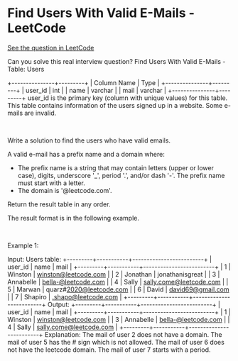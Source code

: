 # Find Users With Valid E-Mails - LeetCode
[See the question in LeetCode](https://leetcode.com/problems/find-users-with-valid-e-mails/submissions/1727920853/?envType=study-plan-v2&envId=top-sql-50)

Can you solve this real interview question? Find Users With Valid E-Mails - Table: Users


+---------------+---------+
| Column Name   | Type    |
+---------------+---------+
| user_id       | int     |
| name          | varchar |
| mail          | varchar |
+---------------+---------+
user_id is the primary key (column with unique values) for this table.
This table contains information of the users signed up in a website. Some e-mails are invalid.


 

Write a solution to find the users who have valid emails.

A valid e-mail has a prefix name and a domain where:

 * The prefix name is a string that may contain letters (upper or lower case), digits, underscore '_', period '.', and/or dash '-'. The prefix name must start with a letter.
 * The domain is '@leetcode.com'.

Return the result table in any order.

The result format is in the following example.

 

Example 1:


Input: 
Users table:
+---------+-----------+-------------------------+
| user_id | name      | mail                    |
+---------+-----------+-------------------------+
| 1       | Winston   | winston@leetcode.com    |
| 2       | Jonathan  | jonathanisgreat         |
| 3       | Annabelle | bella-@leetcode.com     |
| 4       | Sally     | sally.come@leetcode.com |
| 5       | Marwan    | quarz#2020@leetcode.com |
| 6       | David     | david69@gmail.com       |
| 7       | Shapiro   | .shapo@leetcode.com     |
+---------+-----------+-------------------------+
Output: 
+---------+-----------+-------------------------+
| user_id | name      | mail                    |
+---------+-----------+-------------------------+
| 1       | Winston   | winston@leetcode.com    |
| 3       | Annabelle | bella-@leetcode.com     |
| 4       | Sally     | sally.come@leetcode.com |
+---------+-----------+-------------------------+
Explanation: 
The mail of user 2 does not have a domain.
The mail of user 5 has the # sign which is not allowed.
The mail of user 6 does not have the leetcode domain.
The mail of user 7 starts with a period.

